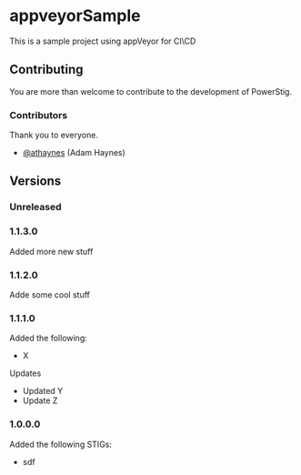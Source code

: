 # appveyorSample

This is a sample project using appVeyor for CI\CD

## Contributing

You are more than welcome to contribute to the development of PowerStig.

### Contributors

Thank you to everyone.

* [@athaynes](https://github.com/athaynes) (Adam Haynes)

## Versions

### Unreleased

### 1.1.3.0

Added more new stuff

### 1.1.2.0

Adde some cool stuff

### 1.1.1.0

Added the following:

* X

Updates

* Updated Y
* Update Z

### 1.0.0.0

Added the following STIGs:

* sdf
